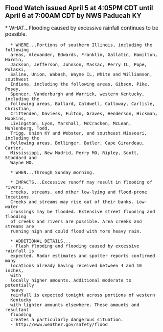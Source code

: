 <p>
   <h2>Flood Watch issued April 5 at 4:05PM CDT until April 6 at 7:00AM CDT by NWS Paducah KY</h2>
   <div style="font-size:120%">* WHAT...Flooding caused by excessive rainfall continues to be
      possible.
      
      * WHERE...Portions of southern Illinois, including the following
      areas, Alexander, Edwards, Franklin, Gallatin, Hamilton, Hardin,
      Jackson, Jefferson, Johnson, Massac, Perry IL, Pope, Pulaski,
      Saline, Union, Wabash, Wayne IL, White and Williamson, southwest
      Indiana, including the following areas, Gibson, Pike, Posey,
      Spencer, Vanderburgh and Warrick, western Kentucky, including the
      following areas, Ballard, Caldwell, Calloway, Carlisle, Christian,
      Crittenden, Daviess, Fulton, Graves, Henderson, Hickman, Hopkins,
      Livingston, Lyon, Marshall, McCracken, McLean, Muhlenberg, Todd,
      Trigg, Union KY and Webster, and southeast Missouri, including the
      following areas, Bollinger, Butler, Cape Girardeau, Carter,
      Mississippi, New Madrid, Perry MO, Ripley, Scott, Stoddard and
      Wayne MO.
      
      * WHEN...Through Sunday morning.
      
      * IMPACTS...Excessive runoff may result in flooding of rivers,
      creeks, streams, and other low-lying and flood-prone locations.
      Creeks and streams may rise out of their banks. Low-water
      crossings may be flooded. Extensive street flooding and flooding
      of creeks and rivers are possible. Area creeks and streams are
      running high and could flood with more heavy rain.
      
      * ADDITIONAL DETAILS...
      - Flash flooding and flooding caused by excessive rainfall is
      expected. Radar estimates and spotter reports confirmed many
      locations already having received between 4 and 10 inches,
      with
      locally higher amounts. Additional moderate to potentially
      heavy
      rainfall is expected tonight across portions of western
      Kentucky
      with lighter amounts elsewhere. These amounts and resultant
      flooding
      creates a particularly dangerous situation.
      - http://www.weather.gov/safety/flood
   </div>
</p>